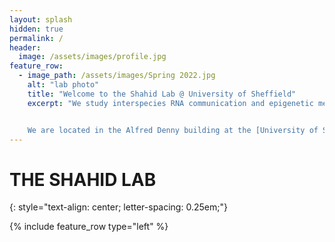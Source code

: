 ```yaml
---
layout: splash
hidden: true
permalink: /
header:
  image: /assets/images/profile.jpg
feature_row:
  - image_path: /assets/images/Spring 2022.jpg
    alt: "lab photo"
    title: "Welcome to the Shahid Lab @ University of Sheffield"
    excerpt: "We study interspecies RNA communication and epigenetic memory in parasitic plants and beyond. Our goal is to further the fundamental understanding of how mobile small RNAs influence host-parasite/symbiont interactions, and develop RNA-based solutions for improved parasite resistance in crops. See our [research](/research/) and [publications](/publications/) to learn more about what we do, and meet [lab members](/team/)!


    We are located in the Alfred Denny building at the [University of Sheffield](https://www.sheffield.ac.uk/). We are members of the [Plants, Photosynthesis and Soil Cluster](https://www.sheffield.ac.uk/biosciences/research/areas/plants-photosynthesis-and-soil) and the [Sheffield Institute for Nucleic Acids](https://sites.google.com/sheffield.ac.uk/sinfonia/home?pli=1). Feel free to reach out if you are interested in [joining the lab](/join/) or collaborating on research projects."
---
```

# THE SHAHID LAB
{: style="text-align: center;
  letter-spacing: 0.25em;"}

{% include feature_row type="left" %}
